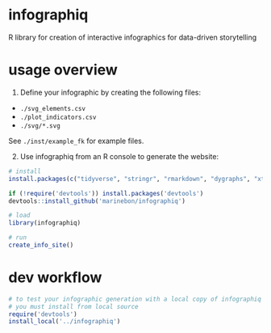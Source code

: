 # infographiq
R library for creation of interactive infographics for data-driven storytelling

# usage overview

1. Define your infographic by creating the following files:

* `./svg_elements.csv`
* `./plot_indicators.csv`
* `./svg/*.svg`

See `./inst/example_fk` for example files.

2. Use infographiq from an R console to generate the website:

```R
# install
install.packages(c("tidyverse", "stringr", "rmarkdown", "dygraphs", "xts", "lubridate", "geojsonio", "RColorBrewer", "leaflet", "crosstalk", "servr", "roxygen2"))

if (!require('devtools')) install.packages('devtools')
devtools::install_github('marinebon/infographiq')

# load
library(infographiq)

# run
create_info_site()
```

# dev workflow

```R
# to test your infographic generation with a local copy of infographiq
# you must install from local source
require('devtools')
install_local('../infographiq')
```
